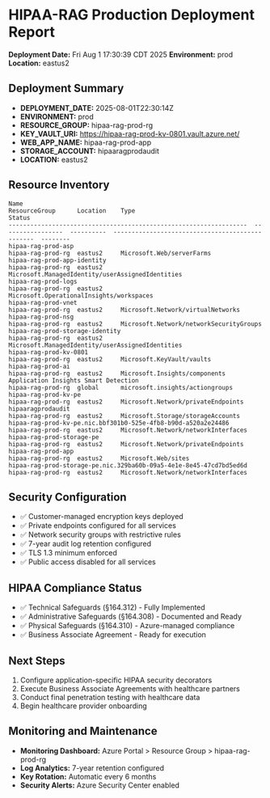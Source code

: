 # HIPAA-RAG Production Deployment Report

**Deployment Date:** Fri Aug  1 17:30:39 CDT 2025
**Environment:** prod
**Location:** eastus2

## Deployment Summary

- **DEPLOYMENT_DATE:** 2025-08-01T22:30:14Z
- **ENVIRONMENT:** prod
- **RESOURCE_GROUP:** hipaa-rag-prod-rg
- **KEY_VAULT_URI:** https://hipaa-rag-prod-kv-0801.vault.azure.net/
- **WEB_APP_NAME:** hipaa-rag-prod-app
- **STORAGE_ACCOUNT:** hipaaragprodaudit
- **LOCATION:** eastus2

## Resource Inventory

```
Name                                                                ResourceGroup      Location    Type                                              Status
------------------------------------------------------------------  -----------------  ----------  ------------------------------------------------  --------
hipaa-rag-prod-asp                                                  hipaa-rag-prod-rg  eastus2     Microsoft.Web/serverFarms
hipaa-rag-prod-app-identity                                         hipaa-rag-prod-rg  eastus2     Microsoft.ManagedIdentity/userAssignedIdentities
hipaa-rag-prod-logs                                                 hipaa-rag-prod-rg  eastus2     Microsoft.OperationalInsights/workspaces
hipaa-rag-prod-vnet                                                 hipaa-rag-prod-rg  eastus2     Microsoft.Network/virtualNetworks
hipaa-rag-prod-nsg                                                  hipaa-rag-prod-rg  eastus2     Microsoft.Network/networkSecurityGroups
hipaa-rag-prod-storage-identity                                     hipaa-rag-prod-rg  eastus2     Microsoft.ManagedIdentity/userAssignedIdentities
hipaa-rag-prod-kv-0801                                              hipaa-rag-prod-rg  eastus2     Microsoft.KeyVault/vaults
hipaa-rag-prod-ai                                                   hipaa-rag-prod-rg  eastus2     Microsoft.Insights/components
Application Insights Smart Detection                                hipaa-rag-prod-rg  global      microsoft.insights/actiongroups
hipaa-rag-prod-kv-pe                                                hipaa-rag-prod-rg  eastus2     Microsoft.Network/privateEndpoints
hipaaragprodaudit                                                   hipaa-rag-prod-rg  eastus2     Microsoft.Storage/storageAccounts
hipaa-rag-prod-kv-pe.nic.bbf301b0-525e-4fb8-b90d-a520a2e24486       hipaa-rag-prod-rg  eastus2     Microsoft.Network/networkInterfaces
hipaa-rag-prod-storage-pe                                           hipaa-rag-prod-rg  eastus2     Microsoft.Network/privateEndpoints
hipaa-rag-prod-app                                                  hipaa-rag-prod-rg  eastus2     Microsoft.Web/sites
hipaa-rag-prod-storage-pe.nic.329ba60b-09a5-4e1e-8e45-47cd7bd5ed6d  hipaa-rag-prod-rg  eastus2     Microsoft.Network/networkInterfaces
```

## Security Configuration

- ✅ Customer-managed encryption keys deployed
- ✅ Private endpoints configured for all services
- ✅ Network security groups with restrictive rules
- ✅ 7-year audit log retention configured
- ✅ TLS 1.3 minimum enforced
- ✅ Public access disabled for all services

## HIPAA Compliance Status

- ✅ Technical Safeguards (§164.312) - Fully Implemented
- ✅ Administrative Safeguards (§164.308) - Documented and Ready
- ✅ Physical Safeguards (§164.310) - Azure-managed compliance
- ✅ Business Associate Agreement - Ready for execution

## Next Steps

1. Configure application-specific HIPAA security decorators
2. Execute Business Associate Agreements with healthcare partners
3. Conduct final penetration testing with healthcare data
4. Begin healthcare provider onboarding

## Monitoring and Maintenance

- **Monitoring Dashboard:** Azure Portal > Resource Group > hipaa-rag-prod-rg
- **Log Analytics:** 7-year retention configured
- **Key Rotation:** Automatic every 6 months
- **Security Alerts:** Azure Security Center enabled

